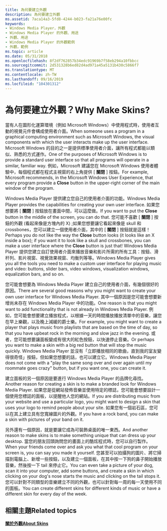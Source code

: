 ```yaml
---
title: 為何要建立外觀
description: 為何要建立外觀
ms.assetid: 7aca14a3-5fd8-4244-b023-fa21a76e00fc
keywords:
- Windows Media Player，外觀
- Windows Media Player 的外觀、用途
- 外觀、用途
- Windows Media Player 的外觀範例
- 外觀，範例
ms.topic: article
ms.date: 05/31/2018
ms.openlocfilehash: 8f2df762857b34edc91969b7f58eb294a10fbbcc
ms.sourcegitcommit: 2d531328b6ed82d4ad971a45a5131b430c5866f7
ms.translationtype: MT
ms.contentlocale: zh-TW
ms.lasthandoff: 09/16/2019
ms.locfileid: "104301312"
---
```

# <a name="why-make-skins"></a><span data-ttu-id="f063a-108">為何要建立外觀？</span><span class="sxs-lookup"><span data-stu-id="f063a-108">Why Make Skins?</span></span>

<span data-ttu-id="f063a-109">當有人在圖形化運算環境（例如 Microsoft Windows）中使用程式時，使用者互動的視覺元件會構成使用者介面。</span><span class="sxs-lookup"><span data-stu-id="f063a-109">When someone uses a program in a graphical computing environment such as Microsoft Windows, the visual components with which the user interacts make up the user interface.</span></span> <span data-ttu-id="f063a-110">Microsoft Windows 的目的之一是提供標準使用者介面，讓所有程式都能以類似、熟悉的方式運作。</span><span class="sxs-lookup"><span data-stu-id="f063a-110">One of the purposes of Microsoft Windows is to provide a standard user interface so that all programs will operate in a similar, familiar way.</span></span> <span data-ttu-id="f063a-111">例如，Microsoft 建議您在 Microsoft Windows 使用者體驗中，每個程式都在程式主視窗的右上角提供 [ **關閉** ] 按鈕。</span><span class="sxs-lookup"><span data-stu-id="f063a-111">For example, Microsoft recommends, in the Microsoft Windows User Experience, that every program provide a **Close** button in the upper-right corner of the main window of the program.</span></span>

<span data-ttu-id="f063a-112">Windows Media Player 提供建立您自己的使用者介面的功能。</span><span class="sxs-lookup"><span data-stu-id="f063a-112">Windows Media Player provides the capabilities for creating your own user interface.</span></span> <span data-ttu-id="f063a-113">如果您想要將 [ **關閉** ] 按鈕放在畫面中間，可以這麼做。</span><span class="sxs-lookup"><span data-stu-id="f063a-113">If you want to put the **Close** button in the middle of the screen, you can do that.</span></span> <span data-ttu-id="f063a-114">您可能不喜歡 [ **關閉** ] 按鈕的外觀 (看起來像是方塊內的 X) ;如果您想要讓它看起來像是 skull 和 crossbones，您可以建立一個使用者介面，其中的 [ **關閉** ] 按鈕就是這樣！</span><span class="sxs-lookup"><span data-stu-id="f063a-114">Perhaps you do not like the way the **Close** button looks (it looks like an X inside a box); if you want it to look like a skull and crossbones, you can make a user interface where the **Close** button is just that!</span></span> <span data-ttu-id="f063a-115">Windows Media Player 提供您建立自訂使用者介面來播放音樂和影片所需的所有工具：按鈕、滑杆列、影片視窗、視覺效果視窗、均衡列等等。</span><span class="sxs-lookup"><span data-stu-id="f063a-115">Windows Media Player gives you all the tools you need to make a custom user interface for playing music and video: buttons, slider bars, video windows, visualization windows, equalization bars, and so on.</span></span>

<span data-ttu-id="f063a-116">您可能會想要為 Windows Media Player 建立自己的使用者介面，有幾個很好的原因。</span><span class="sxs-lookup"><span data-stu-id="f063a-116">There are several good reasons why you might want to create your own user interface for Windows Media Player.</span></span> <span data-ttu-id="f063a-117">其中一個原因是您可能會想要新增尚未存在 Windows Media Player 中的功能。</span><span class="sxs-lookup"><span data-stu-id="f063a-117">One reason is that you might want to add functionality that is not already in Windows Media Player.</span></span> <span data-ttu-id="f063a-118">例如，您可能會想要建立播放程式，以根據一天的時間播放播放清單中的音樂，讓您在早上樂觀，以及晚上減緩的爵士樂。</span><span class="sxs-lookup"><span data-stu-id="f063a-118">For example, you might want to create a player that plays music from playlists that are based on the time of day, so that you have upbeat rock in the morning and slow jazz in the evening.</span></span> <span data-ttu-id="f063a-119">或者，您可能想要讓面板變成有很大的紅色按鈕，以快速停止音樂。</span><span class="sxs-lookup"><span data-stu-id="f063a-119">Or perhaps you want to make a skin with a big red button that will stop the music quickly.</span></span> <span data-ttu-id="f063a-120">Windows Media Player 並沒有「立即播放相同的歌曲，直到我的室友變得很奇怪」按鈕，但如果您想要的話，也可以建立它。</span><span class="sxs-lookup"><span data-stu-id="f063a-120">Windows Media Player does not come with a "play the same song over and over again until my roommate goes crazy" button, but if you want one, you can create it.</span></span>

<span data-ttu-id="f063a-121">建立面板的另一個原因是要進行 Windows Media Player 的品牌化尋找。</span><span class="sxs-lookup"><span data-stu-id="f063a-121">Another reason for creating a skin is to make a branded look for Windows Media Player.</span></span> <span data-ttu-id="f063a-122">如果您是從網站發佈音樂並使用特定的標誌，您可能會想要設計一個使用您標誌的面板，以提醒他人您的網站。</span><span class="sxs-lookup"><span data-stu-id="f063a-122">If you are distributing music from your website and use a particular logo, you might want to design a skin that uses your logo to remind people about your site.</span></span> <span data-ttu-id="f063a-123">如果您有一個岩石區，您可以在其上建立具有您寬線圖片的外觀。</span><span class="sxs-lookup"><span data-stu-id="f063a-123">If you have a rock band, you can make a skin with pictures of your band on it.</span></span>

<span data-ttu-id="f063a-124">另外還有一個原因，就是要讓它成為可裝飾桌面的唯一東西。</span><span class="sxs-lookup"><span data-stu-id="f063a-124">And another reason to make skins is to make something unique that can dress up your desktop.</span></span> <span data-ttu-id="f063a-125">當您的朋友回頭詢問您的畫面上的酷炫程式時，您可以自行製作。</span><span class="sxs-lookup"><span data-stu-id="f063a-125">When your friends come over and ask you what that cool program on your screen is, you can say you made it yourself.</span></span> <span data-ttu-id="f063a-126">您甚至可以拍攝狗的圖片、將它掃描到電腦上、新增一些按鈕，以及建立一個面板，在其中按一下狗的鼻子開始播放音樂，然後按一下 tail 來停止它。</span><span class="sxs-lookup"><span data-stu-id="f063a-126">You can even take a picture of your dog, scan it into your computer, add some buttons, and create a skin in which clicking on your dog's nose starts the music and clicking on the tail stops it.</span></span> <span data-ttu-id="f063a-127">您可以針對不同類型的音樂建立不同的外觀，也可以針對每一周的每一天使用不同的面板。</span><span class="sxs-lookup"><span data-stu-id="f063a-127">You can create different skins for different kinds of music or have a different skin for every day of the week.</span></span>

## <a name="related-topics"></a><span data-ttu-id="f063a-128">相關主題</span><span class="sxs-lookup"><span data-stu-id="f063a-128">Related topics</span></span>

<dl> <dt>

[<span data-ttu-id="f063a-129">**關於外觀**</span><span class="sxs-lookup"><span data-stu-id="f063a-129">**About Skins**</span></span>](about-skins.md)
</dt> </dl>

 

 




